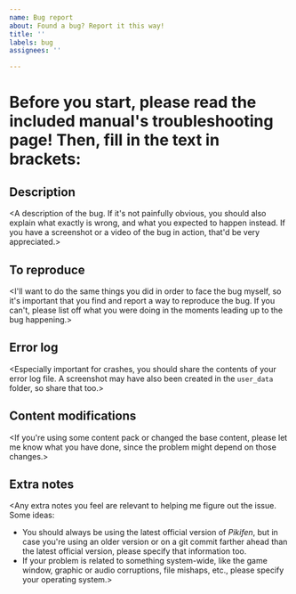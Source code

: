 ```yaml
---
name: Bug report
about: Found a bug? Report it this way!
title: ''
labels: bug
assignees: ''

---
```


# Before you start, please read the included manual's troubleshooting page! Then, fill in the text in brackets:

## Description
<A description of the bug. If it's not painfully obvious, you should also explain what exactly is wrong, and what you expected to happen instead. If you have a screenshot or a video of the bug in action, that'd be very appreciated.>

## To reproduce
<I'll want to do the same things you did in order to face the bug myself, so it's important that you find and report a way to reproduce the bug. If you can't, please list off what you were doing in the moments leading up to the bug happening.>

## Error log
<Especially important for crashes, you should share the contents of your error log file. A screenshot may have also been created in the `user_data` folder, so share that too.>

## Content modifications
<If you're using some content pack or changed the base content, please let me know what you have done, since the problem might depend on those changes.>

## Extra notes
<Any extra notes you feel are relevant to helping me figure out the issue. Some ideas:
* You should always be using the latest official version of _Pikifen_, but in case you're using an older version or on a git commit farther ahead than the latest official version, please specify that information too.
* If your problem is related to something system-wide, like the game window, graphic or audio corruptions, file mishaps, etc., please specify your operating system.>
